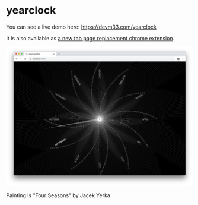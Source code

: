 # yearclock

You can see a live demo here: <https://devm33.com/yearclock>

It is also available as [a new tab page replacement chrome extension](https://chrome.google.com/webstore/detail/year-clock/pllgmedcgbbidcoemgooimddcojgfkdl).

![Screenshot of app](screenshot.png)

Painting is "Four Seasons" by Jacek Yerka
